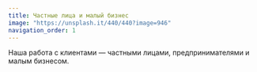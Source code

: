 ```yaml
---
title: Частные лица и малый бизнес
image: "https://unsplash.it/440/440?image=946"
navigation_order: 1
---
```


Наша работа с клиентами — частными лицами, предпринимателями и малым бизнесом.
